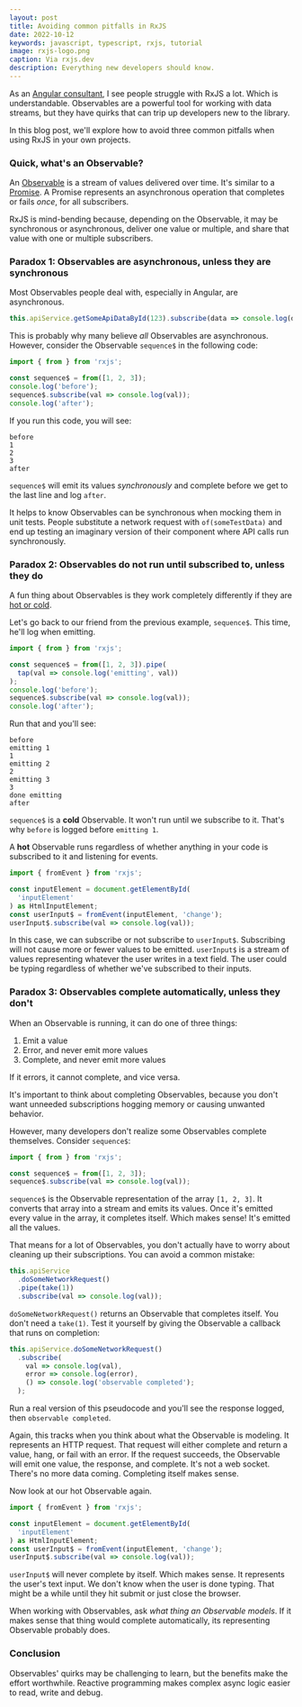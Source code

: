 ```yaml
---
layout: post
title: Avoiding common pitfalls in RxJS
date: 2022-10-12
keywords: javascript, typescript, rxjs, tutorial
image: rxjs-logo.png
caption: Via rxjs.dev
description: Everything new developers should know.
---
```


As an [Angular consultant](https://www.bitovi.com/frontend-javascript-consulting/angular-consulting), I see people struggle with RxJS a lot. Which is understandable. Observables are a powerful tool for working with data streams, but they have quirks that can trip up developers new to the library.

In this blog post, we'll explore how to avoid three common pitfalls when using RxJS in your own projects.

### Quick, what's an Observable?

An [Observable](https://rxjs.dev/guide/observable) is a stream of values delivered over time. It's similar to a [Promise](https://developer.mozilla.org/en-US/docs/Web/JavaScript/Reference/Global_Objects/Promise). A Promise represents an asynchronous operation that completes or fails _once_, for all subscribers.

RxJS is mind-bending because, depending on the Observable, it may be synchronous or asynchronous, deliver one value or multiple, and share that value with one or multiple subscribers.

### Paradox 1: Observables are asynchronous, unless they are synchronous

Most Observables people deal with, especially in Angular, are asynchronous.

```typescript
this.apiService.getSomeApiDataById(123).subscribe(data => console.log(data));
```

This is probably why many believe _all_ Observables are asynchronous. However, consider the Observable `sequence$` in the following code:

```typescript
import { from } from 'rxjs';

const sequence$ = from([1, 2, 3]);
console.log('before');
sequence$.subscribe(val => console.log(val));
console.log('after');
```

If you run this code, you will see:

```
before
1
2
3
after
```

`sequence$` will emit its values _synchronously_ and complete before we get to the last line and log `after`.

It helps to know Observables can be synchronous when mocking them in unit tests. People substitute a network request with `of(someTestData)` and end up testing an imaginary version of their component where API calls run synchronously.

### Paradox 2: Observables do not run until subscribed to, unless they do

A fun thing about Observables is they work completely differently if they are [hot or cold](https://benlesh.medium.com/hot-vs-cold-observables-f8094ed53339).

Let's go back to our friend from the previous example, `sequence$`. This time, he'll log when emitting.

```typescript
import { from } from 'rxjs';

const sequence$ = from([1, 2, 3]).pipe(
  tap(val => console.log('emitting', val))
);
console.log('before');
sequence$.subscribe(val => console.log(val));
console.log('after');
```

Run that and you'll see:

```
before
emitting 1
1
emitting 2
2
emitting 3
3
done emitting
after
```

`sequence$` is a **cold** Observable. It won't run until we subscribe to it. That's why `before` is logged before `emitting 1`.

A **hot** Observable runs regardless of whether anything in your code is subscribed to it and listening for events.

```typescript
import { fromEvent } from 'rxjs';

const inputElement = document.getElementById(
  'inputElement'
) as HtmlInputElement;
const userInput$ = fromEvent(inputElement, 'change');
userInput$.subscribe(val => console.log(val));
```

In this case, we can subscribe or not subscribe to `userInput$`. Subscribing will not cause more or fewer values to be emitted. `userInput$` is a stream of values representing whatever the user writes in a text field. The user could be typing regardless of whether we've subscribed to their inputs.

### Paradox 3: Observables complete automatically, unless they don't

When an Observable is running, it can do one of three things:

1. Emit a value
2. Error, and never emit more values
3. Complete, and never emit more values

If it errors, it cannot complete, and vice versa.

It's important to think about completing Observables, because you don't want unneeded subscriptions hogging memory or causing unwanted behavior.

However, many developers don't realize some Observables complete themselves. Consider `sequence$`:

```typescript
import { from } from 'rxjs';

const sequence$ = from([1, 2, 3]);
sequence$.subscribe(val => console.log(val));
```

`sequence$` is the Observable representation of the array `[1, 2, 3]`. It converts that array into a stream and emits its values. Once it's emitted every value in the array, it completes itself. Which makes sense! It's emitted all the values.

That means for a lot of Observables, you don't actually have to worry about cleaning up their subscriptions. You can avoid a common mistake:

```typescript
this.apiService
  .doSomeNetworkRequest()
  .pipe(take(1))
  .subscribe(val => console.log(val));
```

`doSomeNetworkRequest()` returns an Observable that completes itself. You don't need a `take(1)`. Test it yourself by giving the Observable a callback that runs on completion:

```typescript
this.apiService.doSomeNetworkRequest()
  .subscribe(
    val => console.log(val),
    error => console.log(error),
    () => console.log('observable completed');
  );
```

Run a real version of this pseudocode and you'll see the response logged, then `observable completed`.

Again, this tracks when you think about what the Observable is modeling. It represents an HTTP request. That request will either complete and return a value, hang, or fail with an error. If the request succeeds, the Observable will emit one value, the response, and complete. It's not a web socket. There's no more data coming. Completing itself makes sense.

Now look at our hot Observable again.

```typescript
import { fromEvent } from 'rxjs';

const inputElement = document.getElementById(
  'inputElement'
) as HtmlInputElement;
const userInput$ = fromEvent(inputElement, 'change');
userInput$.subscribe(val => console.log(val));
```

`userInput$` will never complete by itself. Which makes sense. It represents the user's text input. We don't know when the user is done typing. That might be a while until they hit submit or just close the browser.

When working with Observables, ask _what thing an Observable models_. If it makes sense that thing would complete automatically, its representing Observable probably does.

### Conclusion

Observables' quirks may be challenging to learn, but the benefits make the effort worthwhile. Reactive programming makes complex async logic easier to read, write and debug.
